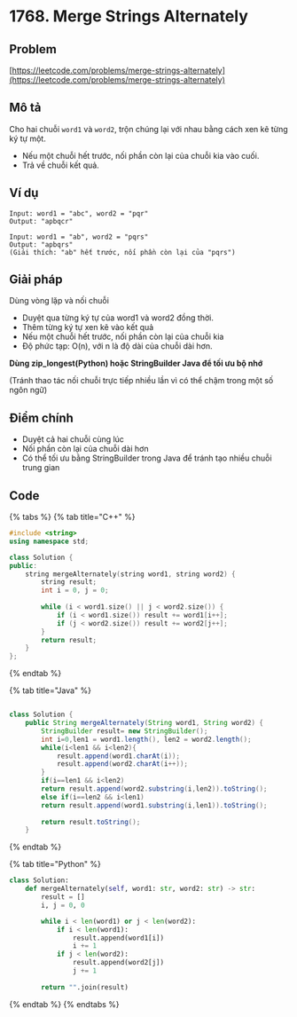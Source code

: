 # 1768. Merge Strings Alternately

## Problem

[https://leetcode.com/problems/merge-strings-alternately](https://leetcode.com/problems/merge-strings-alternately)

## Mô tả

Cho hai chuỗi `word1` và `word2`, trộn chúng lại với nhau bằng cách xen kẽ từng ký tự một.

* Nếu một chuỗi hết trước, nối phần còn lại của chuỗi kia vào cuối.
* Trả về chuỗi kết quả.

## Ví dụ

```
Input: word1 = "abc", word2 = "pqr"
Output: "apbqcr"
```

```
Input: word1 = "ab", word2 = "pqrs"
Output: "apbqrs"
(Giải thích: "ab" hết trước, nối phần còn lại của "pqrs")
```

## Giải pháp&#x20;

Dùng vòng lặp và nối chuỗi

* Duyệt qua từng ký tự của word1 và word2 đồng thời.
* Thêm từng ký tự xen kẽ vào kết quả&#x20;
* Nếu một chuỗi hết trước, nối phần còn lại của chuỗi kia
* Độ phức tạp: O(n), với n là độ dài của chuỗi dài hơn.

**Dùng zip\_longest(Python) hoặc StringBuilder Java để tối ưu bộ nhớ**

(Tránh thao tác nối chuỗi trực tiếp nhiều lần vì có thể chậm trong một số ngôn ngữ)



## Điểm chính

* Duyệt cả hai chuỗi cùng lúc
* Nối phần còn lại của chuỗi dài hơn
* Có thể tối ưu bằng StringBuilder trong Java để tránh tạo nhiều chuỗi trung gian

## Code

{% tabs %}
{% tab title="C++" %}
```cpp
#include <string>
using namespace std;

class Solution {
public:
    string mergeAlternately(string word1, string word2) {
        string result;
        int i = 0, j = 0;
        
        while (i < word1.size() || j < word2.size()) {
            if (i < word1.size()) result += word1[i++];
            if (j < word2.size()) result += word2[j++];
        }
        return result;
    }
};

```


{% endtab %}

{% tab title="Java" %}
```java

class Solution {
    public String mergeAlternately(String word1, String word2) {
        StringBuilder result= new StringBuilder();
        int i=0,len1 = word1.length(), len2 = word2.length();
        while(i<len1 && i<len2){
            result.append(word1.charAt(i));
            result.append(word2.charAt(i++));
        }
        if(i==len1 && i<len2)
        return result.append(word2.substring(i,len2)).toString();
        else if(i==len2 && i<len1)
        return result.append(word1.substring(i,len1)).toString();
        
        return result.toString();
    }
```


{% endtab %}

{% tab title="Python" %}
```python
class Solution:
    def mergeAlternately(self, word1: str, word2: str) -> str:
        result = []
        i, j = 0, 0

        while i < len(word1) or j < len(word2):
            if i < len(word1):
                result.append(word1[i])
                i += 1
            if j < len(word2):
                result.append(word2[j])
                j += 1
                
        return "".join(result)

```


{% endtab %}
{% endtabs %}



